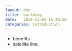 ```yaml
---
layout: doc
title:  building
date:   2014-11-01 15:40:56
categories: introduction
---
```

- benefits.
- satellite line.
